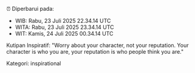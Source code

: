 ⏰ Diperbarui pada:
- WIB: Rabu, 23 Juli 2025 22.34.14 UTC
- WITA: Rabu, 23 Juli 2025 23.34.14 UTC
- WIT: Kamis, 24 Juli 2025 00.34.14 UTC

Kutipan Inspiratif:
"Worry about your character, not your reputation. Your character is who you are, your reputation is who people think you are."


Kategori: inspirational

